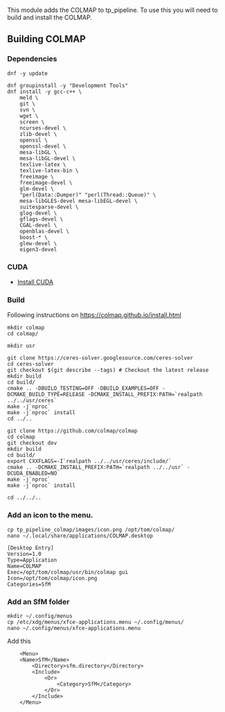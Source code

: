 
This module adds the COLMAP to tp_pipeline. To use this you will need to build and install the COLMAP.

## Building COLMAP

### Dependencies
```
dnf -y update

dnf groupinstall -y "Development Tools"
dnf install -y gcc-c++ \
	meld \
	git \
	svn \
	wget \
	screen \
	ncurses-devel \
	zlib-devel \
	openssl \
	openssl-devel \
	mesa-libGL \
	mesa-libGL-devel \
	texlive-latex \
	texlive-latex-bin \
	freeimage \
	freeimage-devel \
	glm-devel \
	"perl(Data::Dumper)" "perl(Thread::Queue)" \
	mesa-libGLES-devel mesa-libEGL-devel \
	suitesparse-devel \
	glog-devel \
	gflags-devel \
	CGAL-devel \
	openblas-devel \
	boost-* \
	glew-devel \
	eigen3-devel

```

### CUDA
* [Install CUDA](https://github.com/tdp-libs/general_machine_installation/blob/master/Fedora/NVIDIA.md)

### Build
Following instructions on https://colmap.github.io/install.html

```
mkdir colmap
cd colmap/

mkdir usr

git clone https://ceres-solver.googlesource.com/ceres-solver
cd ceres-solver
git checkout $(git describe --tags) # Checkout the latest release
mkdir build
cd build/
cmake .. -DBUILD_TESTING=OFF -DBUILD_EXAMPLES=OFF -DCMAKE_BUILD_TYPE=RELEASE -DCMAKE_INSTALL_PREFIX:PATH=`realpath ../../usr/ceres`
make -j`nproc`
make -j`nproc` install
cd ../..

git clone https://github.com/colmap/colmap
cd colmap
git checkout dev
mkdir build
cd build/
export CXXFLAGS=-I`realpath ../../usr/ceres/include/`
cmake .. -DCMAKE_INSTALL_PREFIX:PATH=`realpath ../../usr` -DCUDA_ENABLED=NO
make -j`nproc`
make -j`nproc` install

cd ../../..

```

### Add an icon to the menu.
```
cp tp_pipeline_colmap/images/icon.png /opt/tom/colmap/
nano ~/.local/share/applications/COLMAP.desktop
```

```
[Desktop Entry]
Version=1.0
Type=Application
Name=COLMAP
Exec=/opt/tom/colmap/usr/bin/colmap gui
Icon=/opt/tom/colmap/icon.png
Categories=SfM
```

### Add an SfM folder
```
mkdir ~/.config/menus
cp /etc/xdg/menus/xfce-applications.menu ~/.config/menus/
nano ~/.config/menus/xfce-applications.menu
```

Add this
```
    <Menu>
	<Name>SfM</Name>
        <Directory>sfm.directory</Directory>
        <Include>
            <Or>
                <Category>SfM</Category>
            </Or>
        </Include>
    </Menu>
```